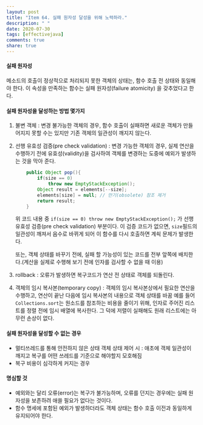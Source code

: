 ```yaml
---
layout: post
title: "Item 64. 실패 원자성 달성을 위해 노력하라."
description: " "
date: 2020-07-30
tags: [effectivejava]
comments: true
share: true
---
```



#### 실패 원자성
메소드의 호출이 정상적으로 처리되지 못한 객체의 상태는, 함수 호출 전 상태와 동일해야 한다. 
이 속성을 만족하는 함수는 실패 원자성(failure atomicity) 을 갖추었다고 한다.


#### 실패 원자성을 달성하는 방법 몇가지
1. 불변 객체 : 변경 불가능한 객체의 경우, 함수 호출이 실패하면 새로운 객체가 만들어지지 못할 수는 있지만 기존 객체의 일관성이 깨지지 않는다.
2. 선행 유효성 검증(pre check validation) : 변경 가능한 객체의 경우, 실제 연산을 수행하기 전에 유효성(validity)을 검사하여 
   객체를 변경하는 도중에 예외가 발생하는 것을 막아 준다.
   
   ```java
       public Object pop(){
           if(size == 0)
               throw new EmptyStackException();
           Object result = elements[--size];
           elements[size] = null; // 만기(obsolete) 참조 제거
           return result;
       }
   ```
   위 코드 내용 중 ```if(size == 0) throw new EmptyStackException();``` 가 선행 유효성 검증(pre check validation) 부분이다.
   이 검증 코드가 없으면, ```size```필드의 일관성이 깨져서 음수로 바뀌게 되어 이 함수를 다시 호출하면 계쇡 문제가 발생한다.
   
   또는, 객체 상태를 바꾸기 전에, 실패 할 가능성이 있는 코드를 전부 앞쪽에 배치한다.(계산을 실제로 수행해 보기 전에 인자를 검사할 수 없을 때 이용) 
3. rollback : 오류가 발생하면 복구코드가 연산 전 상태로 객체를 되돌린다.
4. 객체의 임시 복사본(temporary copy) : 객체의 임시 복사본상에서 필요한 연산을 수행하고, 연산이 끝난 다음에 임시 복사본의 내용으로 객체 상태를 바꿈
   예를 들어 ```Collections.sort```는 원소드를 참조하는 비용을 줄이기 위해, 인자로 주어진 리스트를 정렬 전에 임시 배열에 복사한다.
   그 덕에 저렬이 실패해도 원래 리스트에는 아무런 손상이 없다.
   

#### 실패 원자성을 달성할 수 없는 경우
- 멀티쓰레드를 통해 안전하지 않은 상태 객체 상태 제어 시 : 애초에 객체 일관성이 깨지고 복구를 어떤 쓰레드를 기준으로 해야할지 모호해짐
- 복구 비용이 심각하게 커지는 경우


#### 명심할 것
- 예외와는 달리 오류(error)는 복구가 불가능하며, 오류를 던지는 경우에는 실패 원자성을 보존하려 애쓸 필요가 없다는 것이다.
- 함수 명세에 포함된 예외가 발생하더라도 객체 상태는 함수 호출 이전과 동일하게 유지되어야 한다.